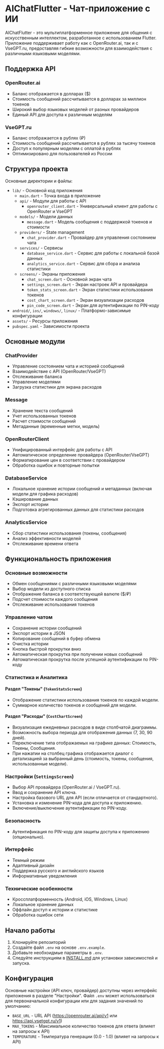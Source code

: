 # AIChatFlutter - Чат-приложение с ИИ

AIChatFlutter - это мультиплатформенное приложение для общения с искусственным интеллектом, разработанное с использованием Flutter. Приложение поддерживает работу как с OpenRouter.ai, так и с VseGPT.ru, предоставляя гибкие возможности для взаимодействия с различными языковыми моделями.

## Поддержка API

### OpenRouter.ai
- Баланс отображается в долларах ($)
- Стоимость сообщений рассчитывается в долларах за миллион токенов
- Широкий выбор языковых моделей от разных провайдеров
- Единый API для доступа к различным моделям

### VseGPT.ru
- Баланс отображается в рублях (₽)
- Стоимость сообщений рассчитывается в рублях за тысячу токенов
- Доступ к популярным моделям с оплатой в рублях
- Оптимизировано для пользователей из России

## Структура проекта

Основные директории и файлы:

- `lib/` - Основной код приложения
  - `main.dart` - Точка входа в приложение
  - `api/` - Модули для работы с API
    - `openrouter_client.dart` - Универсальный клиент для работы с OpenRouter и VseGPT
  - `models/` - Модели данных
    - `message.dart` - Модель сообщения с поддержкой токенов и стоимости
  - `providers/` - State management
    - `chat_provider.dart` - Провайдер для управления состоянием чата
  - `services/` - Сервисы
    - `database_service.dart` - Сервис для работы с локальной базой данных
    - `analytics_service.dart` - Сервис для сбора и анализа статистики
  - `screens/` - Экраны приложения
    - `chat_screen.dart` - Основной экран чата
    - `settings_screen.dart` - Экран настроек API и провайдера
    - `token_stats_screen.dart` - Экран статистики использования токенов
    - `cost_chart_screen.dart` - Экран визуализации расходов
    - `pin_code_screen.dart` - Экран для аутентификации по PIN-коду
- `android/`, `ios/`, `windows/`, `linux/` - Платформо-зависимые конфигурации
- `assets/` - Ресурсы приложения
- `pubspec.yaml` - Зависимости проекта

## Основные модули

### ChatProvider
- Управление состоянием чата и историей сообщений
- Взаимодействие с API (OpenRouter/VseGPT)
- Отслеживание баланса
- Управление моделями
- Загрузка статистики для экрана расходов

### Message
- Хранение текста сообщений
- Учет использованных токенов
- Расчет стоимости сообщений
- Метаданные (временные метки, модель)

### OpenRouterClient
- Унифицированный интерфейс для работы с API
- Автоматическое определение провайдера (OpenRouter/VseGPT)
- Форматирование цен в соответствии с провайдером
- Обработка ошибок и повторные попытки

### DatabaseService
- Локальное хранение истории сообщений и метаданных (включая модели для графика расходов)
- Кэширование данных
- Экспорт истории
- Подготовка агрегированных данных для статистики расходов

### AnalyticsService
- Сбор статистики использования (токены, сообщения)
- Анализ эффективности моделей
- Отслеживание времени ответа

## Функциональность приложения

### Основные возможности
- Обмен сообщениями с различными языковыми моделями
- Выбор модели из доступного списка
- Отображение баланса в соответствующей валюте ($/₽)
- Подсчет стоимости каждого сообщения
- Отслеживание использования токенов

### Управление чатом
- Сохранение истории сообщений
- Экспорт истории в JSON
- Копирование сообщений в буфер обмена
- Очистка истории
- Кнопка быстрой прокрутки вниз
- Автоматическая прокрутка при получении новых сообщений
- Автоматическая прокрутка после успешной аутентификации по PIN-коду

### Статистика и Аналитика

#### Раздел "Токены" (`TokenStatsScreen`)
- Отображение статистики использования токенов по каждой модели.
- Суммарное количество токенов и сообщений для модели.

#### Раздел "Расходы" (`CostChartScreen`)
- Визуализация ежедневных расходов в виде столбчатой диаграммы.
- Возможность выбора периода для отображения данных (7, 30, 90 дней).
- Переключение типа отображаемых на графике данных: Стоимость, Токены, Сообщения.
- При нажатии на столбец графика отображается диалог с детализацией за выбранный день (стоимость, токены, сообщения, использованные модели).

### Настройки (`SettingsScreen`)
- Выбор API провайдера (OpenRouter.ai / VseGPT.ru).
- Ввод и сохранение API ключа.
- Настройка базового URL для API (если отличается от стандартного).
- Установка и изменение PIN-кода для доступа к приложению.
- Включение/выключение аутентификации по PIN-коду.

### Безопасность
- Аутентификация по PIN-коду для защиты доступа к приложению (опционально).

### Интерфейс
- Темный режим
- Адаптивный дизайн
- Поддержка русского и английского языков
- Информативные уведомления

### Технические особенности
- Кроссплатформенность (Android, iOS, Windows, Linux)
- Локальное хранение данных
- Оффлайн доступ к истории и статистике
- Обработка ошибок сети

## Начало работы

1. Клонируйте репозиторий
2. Создайте файл `.env` на основе `.env.example`.
3. Добавьте необхоидмые параметры в `.env`.
4. Следуйте инструкциям в [INSTALL.md](INSTALL.md) для установки зависимостей и запуска.

## Конфигурация

Основные настройки (API ключ, провайдер) доступны через интерфейс приложения в разделе "Настройки".
Файл `.env` может использоваться для первоначальной конфигурации или для задания значений по умолчанию:
- `BASE_URL` - URL API (https://openrouter.ai/api/v1 или https://api.vsetgpt.ru/v1)
- `MAX_TOKENS` - Максимальное количество токенов для ответа (влияет на запросы к API)
- `TEMPERATURE` - Температура генерации (0.0 - 1.0) (влияет на запросы к API)
